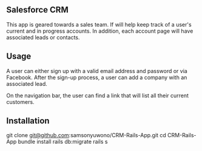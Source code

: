 ## Salesforce CRM ##

This app is geared towards a sales team. If will help keep track of a user's current and in progress accounts. In addition, each account page will have associated leads or contacts.

## Usage ##

A user can either sign up with a valid email address and password or via Facebook. After the sign-up process, a user can add a company with an associated lead.

On the navigation bar, the user can find a link that will list all their current customers.

## Installation ##
git clone git@github.com:samsonyuwono/CRM-Rails-App.git
cd CRM-Rails-App
bundle install
rails db:migrate
rails s
